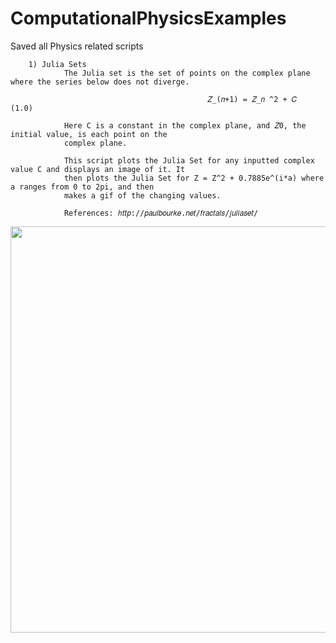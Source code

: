 # ComputationalPhysicsExamples
Saved all Physics related scripts

        1) Julia Sets
                The Julia set is the set of points on the complex plane where the series below does not diverge. 

                                                𝑍_(𝑛+1) = 𝑍_𝑛 ^2 + 𝐶                                      (1.0)

                Here C is a constant in the complex plane, and 𝑍0, the initial value, is each point on the 
                complex plane.

                This script plots the Julia Set for any inputted complex value C and displays an image of it. It 
                then plots the Julia Set for Z = Z^2 + 0.7885e^(i*a) where a ranges from 0 to 2pi, and then 
                makes a gif of the changing values. 
                
                References: ℎ𝑡𝑡𝑝://𝑝𝑎𝑢𝑙𝑏𝑜𝑢𝑟𝑘𝑒.𝑛𝑒𝑡/𝑓𝑟𝑎𝑐𝑡𝑎𝑙𝑠/𝑗𝑢𝑙𝑖𝑎𝑠𝑒𝑡/
<p align="center">
  <img src="https://github.com/RutherfordDr/ComputationalPhysicsExamples/blob/master/animationHighQuality.gif" width="900" height="650" />
</p>


